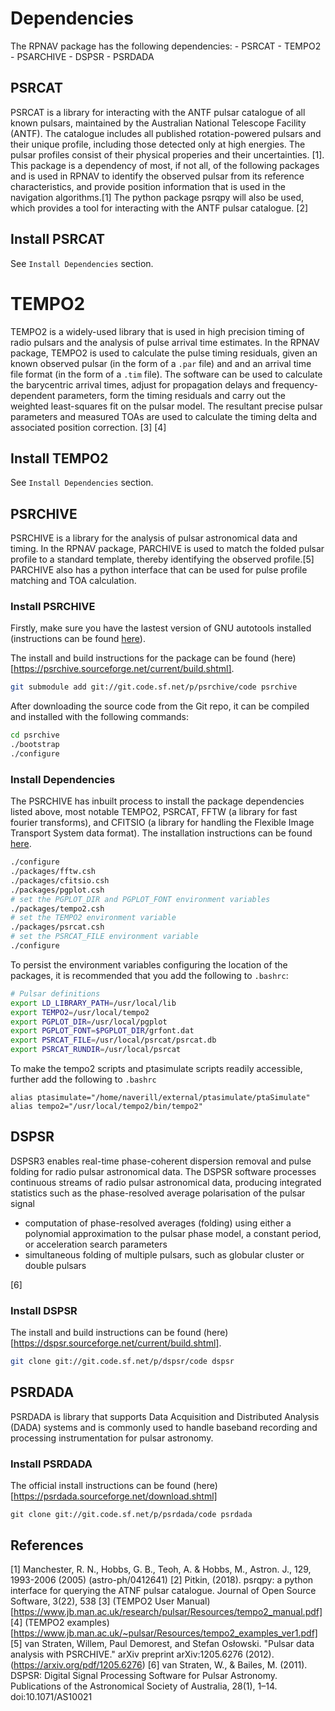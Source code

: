 # Dependencies

The RPNAV package has the following dependencies:
    - PSRCAT
    - TEMPO2
    - PSARCHIVE 
    - DSPSR
    - PSRDADA

## PSRCAT 
PSRCAT is a library for interacting with the ANTF pulsar catalogue of all known pulsars, maintained by the Australian National Telescope Facility (ANTF). The catalogue includes all published rotation-powered pulsars and their unique profile, including those detected only at high energies. The pulsar profiles consist of their physical properies and their uncertainties. [1]. This package is a dependency of most, if not all, of the following packages and is used in RPNAV to identify the observed pulsar from its reference characteristics, and provide position information that is used in the navigation algorithms.[1] The python package psrqpy will also be used, which provides a tool for interacting with the ANTF pulsar catalogue. [2] 

## Install PSRCAT
See `Install Dependencies` section.

# TEMPO2

TEMPO2 is a widely-used library that is used in high precision timing of radio pulsars and the analysis of pulse arrival time estimates. In the RPNAV package, TEMPO2 is used to calculate the pulse timing residuals, given an known observed pulsar (in the form of a `.par` file) and and an arrival time file format (in the form of a  `.tim` file). The software can be used to calculate the barycentric arrival times, adjust for propagation delays and frequency-dependent parameters, form the timing residuals and carry out the weighted least-squares fit on the pulsar model. The resultant precise pulsar parameters and measured TOAs are used to calculate the timing delta and associated position correction. [3] [4]


## Install TEMPO2
See `Install Dependencies` section.

## PSRCHIVE 
PSRCHIVE is a library for the analysis of pulsar astronomical data and timing. In the RPNAV package, PARCHIVE is used to match the folded pulsar profile to a standard template, thereby identifying the observed profile.[5]
PARCHIVE also has a python interface that can be used for pulse profile matching and TOA calculation. 

### Install PSRCHIVE
Firstly, make sure you have the lastest version of GNU autotools installed (instructions can be found [here](https://psrchive.sourceforge.net/third/autotools/)). 

The install and build instructions for the package can be found (here)[https://psrchive.sourceforge.net/current/build.shtml]. 
```bash
git submodule add git://git.code.sf.net/p/psrchive/code psrchive
```

After downloading the source code from the Git repo, it can be compiled and installed with the following commands: 

```bash
cd psrchive
./bootstrap
./configure
```

### Install Dependencies 
The PSRCHIVE has inbuilt process to install the package dependencies listed above, most notable TEMPO2, PSRCAT, FFTW (a library for fast fourier transforms), and CFITSIO (a library for handling the Flexible Image Transport System data format). The installation instructions can be found [here](https://psrchive.sourceforge.net/third/install.shtml). 

```bash
./configure
./packages/fftw.csh
./packages/cfitsio.csh
./packages/pgplot.csh
# set the PGPLOT_DIR and PGPLOT_FONT environment variables
./packages/tempo2.csh
# set the TEMPO2 environment variable
./packages/psrcat.csh
# set the PSRCAT_FILE environment variable
./configure
```

To persist the environment variables configuring the location of the packages, it is recommended that you add the following to `.bashrc`:

```bash
# Pulsar definitions
export LD_LIBRARY_PATH=/usr/local/lib
export TEMPO2=/usr/local/tempo2
export PGPLOT_DIR=/usr/local/pgplot
export PGPLOT_FONT=$PGPLOT_DIR/grfont.dat
export PSRCAT_FILE=/usr/local/psrcat/psrcat.db
export PSRCAT_RUNDIR=/usr/local/psrcat
```

To make the tempo2 scripts and ptasimulate scripts readily accessible, further add the following to `.bashrc`
```
alias ptasimulate="/home/naverill/external/ptasimulate/ptaSimulate"
alias tempo2="/usr/local/tempo2/bin/tempo2"
```

## DSPSR
DSPSR3 enables real-time phase-coherent dispersion removal and pulse folding for radio pulsar astronomical data.  The DSPSR software processes continuous streams of radio pulsar astronomical data, producing integrated statistics such as the phase-resolved average polarisation of the pulsar signal

- computation of phase-resolved averages (folding) using either a polynomial approximation to the pulsar phase model, a constant period, or acceleration search parameters
- simultaneous folding of multiple pulsars, such as globular cluster or double pulsars

 [6]

### Install DSPSR
The install and build instructions can be found (here)[https://dspsr.sourceforge.net/current/build.shtml]. 
```bash
git clone git://git.code.sf.net/p/dspsr/code dspsr
```

## PSRDADA

PSRDADA is library that supports Data Acquisition and Distributed Analysis (DADA) systems and is commonly used to handle baseband recording and processing instrumentation for pulsar astronomy.

### Install PSRDADA
The official install instructions can be found (here)[https://psrdada.sourceforge.net/download.shtml]
```
git clone git://git.code.sf.net/p/psrdada/code psrdada
```

## References
[1] Manchester, R. N., Hobbs, G. B., Teoh, A. & Hobbs, M., Astron. J., 129, 1993-2006 (2005) (astro-ph/0412641)
[2] Pitkin, (2018). psrqpy: a python interface for querying the ATNF pulsar catalogue. Journal of Open Source Software, 3(22), 538
[3] (TEMPO2 User Manual)[https://www.jb.man.ac.uk/research/pulsar/Resources/tempo2_manual.pdf]
[4] (TEMPO2 examples)[https://www.jb.man.ac.uk/~pulsar/Resources/tempo2_examples_ver1.pdf]
[5] van Straten, Willem, Paul Demorest, and Stefan Osłowski. "Pulsar data analysis with PSRCHIVE." arXiv preprint arXiv:1205.6276 (2012). (https://arxiv.org/pdf/1205.6276)
[6] van Straten, W., & Bailes, M. (2011). DSPSR: Digital Signal Processing Software for Pulsar Astronomy. Publications of the Astronomical Society of Australia, 28(1), 1–14. doi:10.1071/AS10021 